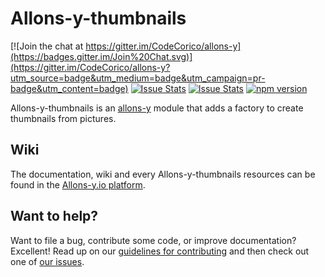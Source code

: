 # Allons-y-thumbnails

[![Join the chat at https://gitter.im/CodeCorico/allons-y](https://badges.gitter.im/Join%20Chat.svg)](https://gitter.im/CodeCorico/allons-y?utm_source=badge&utm_medium=badge&utm_campaign=pr-badge&utm_content=badge)
[![Issue Stats](http://issuestats.com/github/codecorico/allons-y-thumbnails/badge/issue)](http://issuestats.com/github/codecorico/allons-y)
[![Issue Stats](http://issuestats.com/github/codecorico/allons-y-thumbnails/badge/pr)](http://issuestats.com/github/codecorico/allons-y)
[![npm version](https://badge.fury.io/js/allons-y-thumbnails.svg)](https://badge.fury.io/js/allons-y-thumbnails)

Allons-y-thumbnails is an [allons-y](https://github.com/CodeCorico/allons-y) module that adds a factory to create thumbnails from pictures.

## Wiki

The documentation, wiki and every Allons-y-thumbnails resources can be found in the [Allons-y.io platform](https://allons-y.io).

## Want to help?

Want to file a bug, contribute some code, or improve documentation? Excellent! Read up on our [guidelines for contributing](CONTRIBUTING.md) and then check out one of [our issues](https://github.com/CodeCorico/allons-y-thumbnails/issues).
